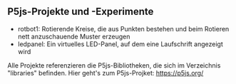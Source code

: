 ## P5js-Projekte und -Experimente

- rotbot1:		Rotierende Kreise, die aus Punkten bestehen und beim Rotieren nett anzuschauende Muster erzeugen
- ledpanel:		Ein virtuelles LED-Panel, auf dem eine Laufschrift angezeigt wird

Alle Projekte referenzieren die P5js-Bibliotheken, die sich im Verzeichnis "libraries" befinden.
Hier geht's zum P5js-Projket: https://p5js.org/
